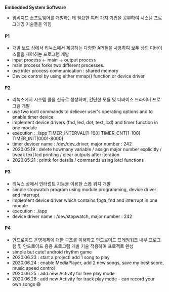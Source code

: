 **Embedded System Software**
 - 임베디드 소프트웨어를 개벌하는데 필요한 여러 가지 기법을 공부하여 시스템 프로그래밍 기술들을 익힘

#### P1
  - 개발 보드 상에서 리눅스에서 제공하는 다양한 API들을 사용하여 보두 상의 디바이스들을 제어하는 프로그램 개발
  - input process <- main -> output process
  - main process forks two different processes.
  - use inter process communication : shared memory
  - Device control by using either mmap() function or device driver
  
#### P2
  - 리눅스에서 시스템 콜을 신규로 생성하며, 간단한 모듈 및 디바이스 드라이버 프로그램 개발
  - use two ioctl commands to deliever user's operating options and to enable timer device
  - implement device drivers (fnd, led, dot, text_lcd) and timer function in one module
  - execution : ./app TIMER_INTERVAL[1-100] TIMER_CNT[1-100] TIMER_INIT[0001-8000]
  - timer devicer name : /dev/dev_driver, major number : 242
  - 2020.05.19 : delete howmany variable / assign major number explicitly / tweak text lcd printing / clear outputs after iteration
  - 2020.05.21 : printk for details / commands using iotcl functions
  
#### P3
  - 리눅스 상에서 인터럽트 기능을 이용한 스톱 워치 개발
  - simple stopwatch program using module programming, device driver and interrupt
  - implement device driver which contains fpga_fnd and interrupt in one module
  - execution : ./app
  - device driver name : /dev/stopwatch, major number : 242
  
#### P4
  - 안드로이드 운영체제에 대한 구조를 이해하고 안드로이드 프레임워크 내부 프로그램 및 안드로이드 응용 프로그램 개발 기술 적용하여 프로젝트 완성
  - simple but cute! android rhythm game
  - 2020.06.23 : start a project! add 1 song to play
  - 2020.06.24 : enable MediaPlayer, add 2 new songs, save my best score, music speed control
  - 2020.06.25 : add new Activity for free play mode
  - 2020.06.26 : add new Activity for track play mode - can record your own songs :smile:
